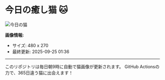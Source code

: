 # 今日の癒し猫 🐱

![今日の猫](https://cdn2.thecatapi.com/images/4g3.gif)

**画像情報:**
- サイズ: 480 x 270
- 最終更新: 2025-09-25 01:36

---

このリポジトリは毎日朝9時に自動で猫画像が更新されます。
GitHub Actionsの力で、365日違う猫に出会えます！
